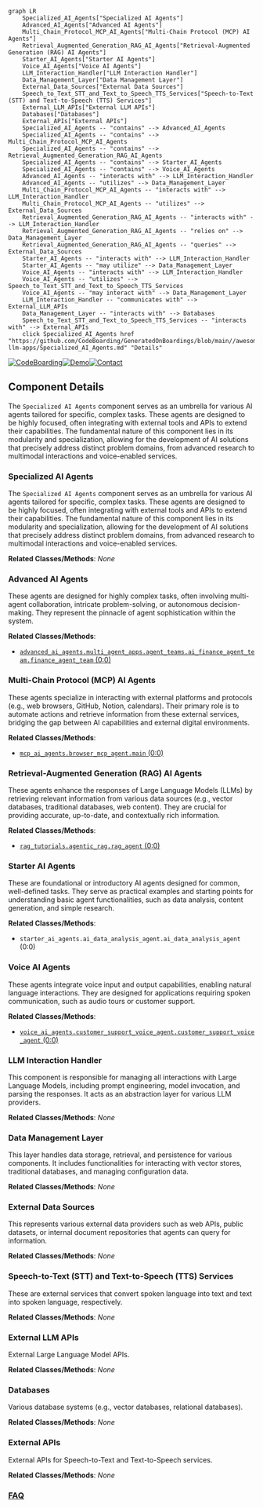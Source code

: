 ```mermaid
graph LR
    Specialized_AI_Agents["Specialized AI Agents"]
    Advanced_AI_Agents["Advanced AI Agents"]
    Multi_Chain_Protocol_MCP_AI_Agents["Multi-Chain Protocol (MCP) AI Agents"]
    Retrieval_Augmented_Generation_RAG_AI_Agents["Retrieval-Augmented Generation (RAG) AI Agents"]
    Starter_AI_Agents["Starter AI Agents"]
    Voice_AI_Agents["Voice AI Agents"]
    LLM_Interaction_Handler["LLM Interaction Handler"]
    Data_Management_Layer["Data Management Layer"]
    External_Data_Sources["External Data Sources"]
    Speech_to_Text_STT_and_Text_to_Speech_TTS_Services["Speech-to-Text (STT) and Text-to-Speech (TTS) Services"]
    External_LLM_APIs["External LLM APIs"]
    Databases["Databases"]
    External_APIs["External APIs"]
    Specialized_AI_Agents -- "contains" --> Advanced_AI_Agents
    Specialized_AI_Agents -- "contains" --> Multi_Chain_Protocol_MCP_AI_Agents
    Specialized_AI_Agents -- "contains" --> Retrieval_Augmented_Generation_RAG_AI_Agents
    Specialized_AI_Agents -- "contains" --> Starter_AI_Agents
    Specialized_AI_Agents -- "contains" --> Voice_AI_Agents
    Advanced_AI_Agents -- "interacts with" --> LLM_Interaction_Handler
    Advanced_AI_Agents -- "utilizes" --> Data_Management_Layer
    Multi_Chain_Protocol_MCP_AI_Agents -- "interacts with" --> LLM_Interaction_Handler
    Multi_Chain_Protocol_MCP_AI_Agents -- "utilizes" --> External_Data_Sources
    Retrieval_Augmented_Generation_RAG_AI_Agents -- "interacts with" --> LLM_Interaction_Handler
    Retrieval_Augmented_Generation_RAG_AI_Agents -- "relies on" --> Data_Management_Layer
    Retrieval_Augmented_Generation_RAG_AI_Agents -- "queries" --> External_Data_Sources
    Starter_AI_Agents -- "interacts with" --> LLM_Interaction_Handler
    Starter_AI_Agents -- "may utilize" --> Data_Management_Layer
    Voice_AI_Agents -- "interacts with" --> LLM_Interaction_Handler
    Voice_AI_Agents -- "utilizes" --> Speech_to_Text_STT_and_Text_to_Speech_TTS_Services
    Voice_AI_Agents -- "may interact with" --> Data_Management_Layer
    LLM_Interaction_Handler -- "communicates with" --> External_LLM_APIs
    Data_Management_Layer -- "interacts with" --> Databases
    Speech_to_Text_STT_and_Text_to_Speech_TTS_Services -- "interacts with" --> External_APIs
    click Specialized_AI_Agents href "https://github.com/CodeBoarding/GeneratedOnBoardings/blob/main//awesome-llm-apps/Specialized_AI_Agents.md" "Details"
```
[![CodeBoarding](https://img.shields.io/badge/Generated%20by-CodeBoarding-9cf?style=flat-square)](https://github.com/CodeBoarding/GeneratedOnBoardings)[![Demo](https://img.shields.io/badge/Try%20our-Demo-blue?style=flat-square)](https://www.codeboarding.org/demo)[![Contact](https://img.shields.io/badge/Contact%20us%20-%20contact@codeboarding.org-lightgrey?style=flat-square)](mailto:contact@codeboarding.org)

## Component Details

The `Specialized AI Agents` component serves as an umbrella for various AI agents tailored for specific, complex tasks. These agents are designed to be highly focused, often integrating with external tools and APIs to extend their capabilities. The fundamental nature of this component lies in its modularity and specialization, allowing for the development of AI solutions that precisely address distinct problem domains, from advanced research to multimodal interactions and voice-enabled services.

### Specialized AI Agents
The `Specialized AI Agents` component serves as an umbrella for various AI agents tailored for specific, complex tasks. These agents are designed to be highly focused, often integrating with external tools and APIs to extend their capabilities. The fundamental nature of this component lies in its modularity and specialization, allowing for the development of AI solutions that precisely address distinct problem domains, from advanced research to multimodal interactions and voice-enabled services.


**Related Classes/Methods**: _None_

### Advanced AI Agents
These agents are designed for highly complex tasks, often involving multi-agent collaboration, intricate problem-solving, or autonomous decision-making. They represent the pinnacle of agent sophistication within the system.


**Related Classes/Methods**:

- <a href="https://github.com/Shubhamsaboo/awesome-llm-apps/blob/master/advanced_ai_agents/multi_agent_apps/agent_teams/ai_finance_agent_team/finance_agent_team.py#L0-L0" target="_blank" rel="noopener noreferrer">`advanced_ai_agents.multi_agent_apps.agent_teams.ai_finance_agent_team.finance_agent_team` (0:0)</a>


### Multi-Chain Protocol (MCP) AI Agents
These agents specialize in interacting with external platforms and protocols (e.g., web browsers, GitHub, Notion, calendars). Their primary role is to automate actions and retrieve information from these external services, bridging the gap between AI capabilities and external digital environments.


**Related Classes/Methods**:

- <a href="https://github.com/Shubhamsaboo/awesome-llm-apps/blob/master/mcp_ai_agents/browser_mcp_agent/main.py#L0-L0" target="_blank" rel="noopener noreferrer">`mcp_ai_agents.browser_mcp_agent.main` (0:0)</a>


### Retrieval-Augmented Generation (RAG) AI Agents
These agents enhance the responses of Large Language Models (LLMs) by retrieving relevant information from various data sources (e.g., vector databases, traditional databases, web content). They are crucial for providing accurate, up-to-date, and contextually rich information.


**Related Classes/Methods**:

- <a href="https://github.com/Shubhamsaboo/awesome-llm-apps/blob/master/rag_tutorials/agentic_rag/rag_agent.py#L0-L0" target="_blank" rel="noopener noreferrer">`rag_tutorials.agentic_rag.rag_agent` (0:0)</a>


### Starter AI Agents
These are foundational or introductory AI agents designed for common, well-defined tasks. They serve as practical examples and starting points for understanding basic agent functionalities, such as data analysis, content generation, and simple research.


**Related Classes/Methods**:

- `starter_ai_agents.ai_data_analysis_agent.ai_data_analysis_agent` (0:0)


### Voice AI Agents
These agents integrate voice input and output capabilities, enabling natural language interactions. They are designed for applications requiring spoken communication, such as audio tours or customer support.


**Related Classes/Methods**:

- <a href="https://github.com/Shubhamsaboo/awesome-llm-apps/blob/master/voice_ai_agents/customer_support_voice_agent/customer_support_voice_agent.py#L0-L0" target="_blank" rel="noopener noreferrer">`voice_ai_agents.customer_support_voice_agent.customer_support_voice_agent` (0:0)</a>


### LLM Interaction Handler
This component is responsible for managing all interactions with Large Language Models, including prompt engineering, model invocation, and parsing the responses. It acts as an abstraction layer for various LLM providers.


**Related Classes/Methods**: _None_

### Data Management Layer
This layer handles data storage, retrieval, and persistence for various components. It includes functionalities for interacting with vector stores, traditional databases, and managing configuration data.


**Related Classes/Methods**: _None_

### External Data Sources
This represents various external data providers such as web APIs, public datasets, or internal document repositories that agents can query for information.


**Related Classes/Methods**: _None_

### Speech-to-Text (STT) and Text-to-Speech (TTS) Services
These are external services that convert spoken language into text and text into spoken language, respectively.


**Related Classes/Methods**: _None_

### External LLM APIs
External Large Language Model APIs.


**Related Classes/Methods**: _None_

### Databases
Various database systems (e.g., vector databases, relational databases).


**Related Classes/Methods**: _None_

### External APIs
External APIs for Speech-to-Text and Text-to-Speech services.


**Related Classes/Methods**: _None_



### [FAQ](https://github.com/CodeBoarding/GeneratedOnBoardings/tree/main?tab=readme-ov-file#faq)